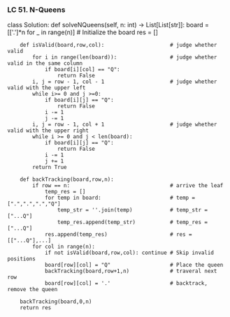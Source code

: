### LC 51. N-Queens
class Solution:
    def solveNQueens(self, n: int) -> List[List[str]]: 
        board = [['.']*n for _ in range(n)]             # Initialize the board
        res = []

        def isValid(board,row,col):                     # judge whether valid
            for i in range(len(board)):                 # judge whether valid in the same column
                if board[i][col] == "Q": 
                    return False
            i, j = row - 1, col - 1                     # judge whether valid with the upper left
            while i>= 0 and j >=0:
                if board[i][j] == "Q": 
                    return False
                i -= 1
                j -= 1
            i, j = row - 1, col + 1                     # judge whether valid with the upper right
            while i >= 0 and j < len(board):
                if board[i][j] == "Q": 
                    return False
                i -= 1
                j += 1
            return True
            
        def backTracking(board,row,n):
            if row == n:                                # arrive the leaf
                temp_res = []
                for temp in board:                      # temp = [".",".",".","Q"]
                    temp_str = ''.join(temp)            # temp_str = ["...Q"]
                    temp_res.append(temp_str)           # temp_res = ["...Q"]
                res.append(temp_res)                    # res = [["...Q"],...]
            for col in range(n):
                if not isValid(board,row,col): continue # Skip invalid positions
                board[row][col] = "Q"                   # Place the queen
                backTracking(board,row+1,n)             # traveral next row
                board[row][col] = '.'                   # backtrack, remove the queen
                
        backTracking(board,0,n)
        return res